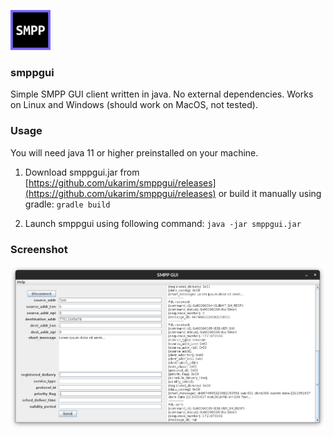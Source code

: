 ![smppgui](src/main/resources/icon.png)

### smppgui

Simple SMPP GUI client written in java. No external dependencies. Works on Linux and Windows (should work on MacOS, not tested).

### Usage

You will need java 11 or higher preinstalled on your machine.

1. Download smppgui.jar from [https://github.com/ukarim/smppgui/releases](https://github.com/ukarim/smppgui/releases)
or build it manually using gradle: `gradle build`

2. Launch smppgui using following command: `java -jar smppgui.jar`

### Screenshot

![submit form](img/submit_form.png)

